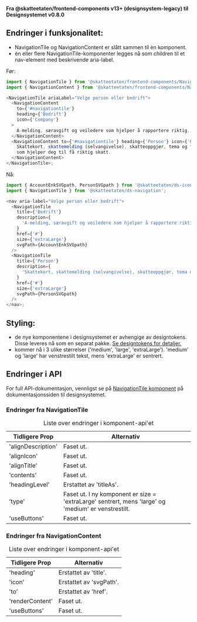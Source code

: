 **Fra @skatteetaten/frontend-components v13+ (designsystem-legacy) til Designsystemet v0.8.0**

## Endringer i funksjonalitet:

- NavigationTile og NavigationContent er slått sammen til èn komponent.
- èn eller flere NavigationTile-komponenter legges nå som children til et nav-element med beskrivende aria-label.

Før:

```javascript static
import { NavigationTile } from '@skatteetaten/frontend-components/NavigationTile';
import { NavigationContent } from '@skatteetaten/frontend-components/NavigationTile/NavigationContent';

<NavigationTile ariaLabel="Velge person eller bedrift">
  <NavigationContent
    to={'#navigationtile'}
    heading={'Bedrift'}
    icon={'Company'}
  >
    A-melding, særavgift og veiledere som hjelper å rapportere riktig.
  </NavigationContent>
  <NavigationContent to={'#navigationtile'} heading={'Person'} icon={'Person'}>
    Skattekort, skattemelding (selvangivelse), skatteoppgjør, tema og fradrag
    som hjelper deg til få riktig skatt.
  </NavigationContent>
</NavigationTile>;
```

Nå:

```js static
import { AccountEnkSVGpath, PersonSVGpath } from '@skatteetaten/ds-icons';
import { NavigationTile } from '@skatteetaten/ds-navigation';

<nav aria-label="Velge person eller bedrift">
  <NavigationTile
    title={'Bedrift'}
    description={
      'A-melding, særavgift og veiledere som hjelper å rapportere riktig.'
    }
    href={'#'}
    size={'extraLarge'}
    svgPath={AccountEnkSVGpath}
  />
  <NavigationTile
    title={'Person'}
    description={
      'Skattekort, skattemelding (selvangivelse), skatteoppgjør, tema og fradrag som hjelper deg til få riktig skatt.'
    }
    href={'#'}
    size={'extraLarge'}
    svgPath={PersonSVGpath}
  />
</nav>;
```

## Styling:

- de nye komponentene i designsystemet er avhengige av designtokens. Disse leveres nå som en separat pakke. <a class="brodtekst-link" href="#section-designtokens-deprecated">Se designtokens for detaljer.</a>
- kommer nå i 3 ulike størrelser ('medium', 'large', 'extraLarge'). 'medium' og 'large' har venstrestilt tekst, mens 'extraLarge' er sentrert.

## Endringer i API

For full API-dokumentasjon, vennligst se på <a class="brodtekst-link" href="https://www.skatteetaten.no/stilogtone/designsystemet/komponenter/navigationtile/">NavigationTile komponent</a> på dokumentasjonssiden til designsystemet.

### Endringer fra NavigationTile

<div class="migration-tabell">
<table>
<caption>Liste over endringer i komponent-api'et</caption>
<thead><tr><th>Tidligere Prop</th><th>Alternativ</th></tr></thead>
<tbody>
<tr>
<td>'alignDescription'</td>
<td>
Faset ut.
</td>
</tr>
<tr>
<td>'alignIcon'</td>
<td>
Faset ut.
</td>
</tr>
<tr>
<td>'alignTitle'</td>
<td>
Faset ut.
</td>
</tr>
<tr>
<td>'contents'</td>
<td>
Faset ut.  
</td>
</tr>
<tr>
<td>'headingLevel'</td>
<td>
Erstattet av 'titleAs'.
</td>
</tr>
<tr>
<td>'type'</td>
<td>
Faset ut. I ny komponent er size = 'extraLarge' sentrert, mens 'large' og 'medium' er venstrestilt.
</td>
</tr>
<tr>
<td>'useButtons'</td>
<td>
Faset ut.
</td>
</tr>
</tbody>
</table>
</div>

### Endringer fra NavigationContent

<div class="migration-tabell">
<table>
<caption>Liste over endringer i komponent-api'et</caption>
<thead><tr><th>Tidligere Prop</th><th>Alternativ</th></tr></thead>
<tbody>
<tr>
<td>'heading'</td>
<td>
Erstattet av 'title'.
</td>
</tr>
<tr>
<td>'icon'</td>
<td>
Erstattet av 'svgPath'. 
</td>
</tr>
<tr>
<td>'to'</td>
<td>
Erstattet av 'href'.
</td>
</tr>
<tr>
<td>'renderContent'</td>
<td>
Faset ut.  
</td>
</tr>
<tr>
<td>'useButtons'</td>
<td>
Faset ut.
</td>
</tr>
</tbody>
</table>
</div>
